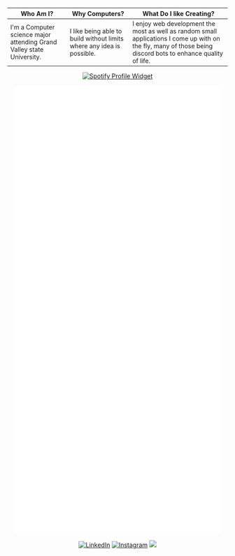 














|  Who Am I?    | Why Computers?      | What Do I like Creating?     |
|--------------|--------------|--------------|
| I'm a Computer science major attending Grand Valley state University. | I like being able to build without limits where any idea is possible.   | I enjoy web development the most as well as random small applications I come up with on the fly, many of those being discord bots to enhance quality of life.  |

<p align="center">
  <a href="https://github.com/kittinan/spotify-github-profile">
    <img src="https://spotify-github-profile.kittinanx.com/api/view?uid=theapocalypsezone&cover_image=true&theme=default&show_offline=false&background_color=000000&interchange=true&bar_color=212121&bar_color_cover=true" alt="Spotify Profile Widget">
  </a>
</p>

<p align="center"><img src="/github-metrics.svg" alt="Metrics"></p>


<p align = "center">
  <a href="https://www.linkedin.com/in/andrew-slayton03/" target="_blank"><img src="https://img.shields.io/badge/LinkedIn-%230077B5.svg?&style=flat-square&logo=linkedin&logoColor=white" alt="LinkedIn"></a>
  <a href="https://www.instagram.com/slayton_a/" target="_blank"><img src="https://img.shields.io/badge/Instagram-%23E4405F.svg?&style=flat-square&logo=instagram&logoColor=white" alt="Instagram"></a>
  <a href="https://andrewslayton.dev" target="_blank"><img src="https://img.shields.io/badge/Portfolio-Website?"></a>
</p>
<!--

<!--
**Andrewslayton/Andrewslayton** is a ✨ _special_ ✨ repository because its `README.md` (this file) appears on your GitHub profile.

Here are some ideas to get you started:

- 🔭 I’m currently working on ...
- 🌱 I’m currently learning ...
- 👯 I’m looking to collaborate on ...
- 🤔 I’m looking for help with ...
- 💬 Ask me about ...
- 📫 How to reach me: ...
- 😄 Pronouns: ...
- ⚡ Fun fact: ...
-->
